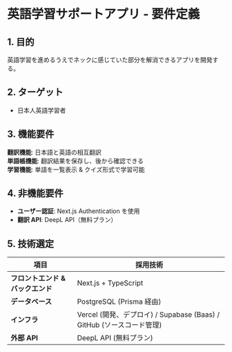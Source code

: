 # 英語学習サポートアプリ - 要件定義

## 1. 目的
英語学習を進めるうえでネックに感じていた部分を解消できるアプリを開発する。

## 2. ターゲット
- 日本人英語学習者

## 3. 機能要件
**翻訳機能**: 日本語と英語の相互翻訳  
**単語帳機能**: 翻訳結果を保存し、後から確認できる  
**学習機能**: 単語を一覧表示 & クイズ形式で学習可能  

## 4. 非機能要件
- **ユーザー認証**: Next.js Authentication を使用  
- **翻訳 API**: DeepL API（無料プラン）  

## 5. 技術選定
| 項目          | 採用技術 |
|--------------|---------|
| **フロントエンド & バックエンド** | Next.js + TypeScript |
| **データベース** | PostgreSQL (Prisma 経由) |
| **インフラ** | Vercel (開発、デプロイ) / Supabase (Baas) / GitHub (ソースコード管理) |
| **外部 API** | DeepL API (無料プラン) |
